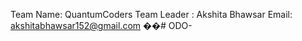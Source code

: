 Team Name: QuantumCoders
Team Leader : Akshita Bhawsar
Email: akshitabhawsar152@gmail.com
��#   O D O -  
 